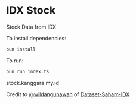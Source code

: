 # IDX Stock

Stock Data from IDX

To install dependencies:

```bash
bun install
```

To run:

```bash
bun run index.ts
```

stock.kanggara.my.id

Credit to [@wildangunawan](https://github.com/wildangunawan) of [Dataset-Saham-IDX](https://github.com/wildangunawan/Dataset-Saham-IDX)
